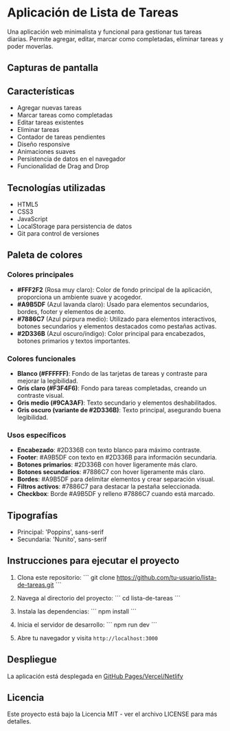 # Aplicación de Lista de Tareas

Una aplicación web minimalista y funcional para gestionar tus tareas diarias. Permite agregar, editar, marcar como completadas, eliminar tareas y poder moverlas.

## Capturas de pantalla


## Características

- Agregar nuevas tareas
- Marcar tareas como completadas
- Editar tareas existentes
- Eliminar tareas
- Contador de tareas pendientes
- Diseño responsive
- Animaciones suaves
- Persistencia de datos en el navegador
- Funcionalidad de Drag and Drop

## Tecnologías utilizadas

- HTML5
- CSS3
- JavaScript
- LocalStorage para persistencia de datos
- Git para control de versiones

## Paleta de colores

### Colores principales
- **#FFF2F2** (Rosa muy claro): Color de fondo principal de la aplicación, proporciona un ambiente suave y acogedor.
- **#A9B5DF** (Azul lavanda claro): Usado para elementos secundarios, bordes, footer y elementos de acento.
- **#7886C7** (Azul púrpura medio): Utilizado para elementos interactivos, botones secundarios y elementos destacados como pestañas activas.
- **#2D336B** (Azul oscuro/índigo): Color principal para encabezados, botones primarios y textos importantes.

### Colores funcionales
- **Blanco (#FFFFFF)**: Fondo de las tarjetas de tareas y contraste para mejorar la legibilidad.
- **Gris claro (#F3F4F6)**: Fondo para tareas completadas, creando un contraste visual.
- **Gris medio (#9CA3AF)**: Texto secundario y elementos deshabilitados.
- **Gris oscuro (variante de #2D336B)**: Texto principal, asegurando buena legibilidad.

### Usos específicos
- **Encabezado**: #2D336B con texto blanco para máximo contraste.
- **Footer**: #A9B5DF con texto en #2D336B para información secundaria.
- **Botones primarios**: #2D336B con hover ligeramente más claro.
- **Botones secundarios**: #7886C7 con hover ligeramente más claro.
- **Bordes**: #A9B5DF para delimitar elementos y crear separación visual.
- **Filtros activos**: #7886C7 para destacar la pestaña seleccionada.
- **Checkbox**: Borde #A9B5DF y relleno #7886C7 cuando está marcado.

## Tipografías

- Principal: 'Poppins', sans-serif
- Secundaria: 'Nunito', sans-serif


## Instrucciones para ejecutar el proyecto

1. Clona este repositorio:
   \`\`\`
   git clone https://github.com/tu-usuario/lista-de-tareas.git
   \`\`\`

2. Navega al directorio del proyecto:
   \`\`\`
   cd lista-de-tareas
   \`\`\`

3. Instala las dependencias:
   \`\`\`
   npm install
   \`\`\`

4. Inicia el servidor de desarrollo:
   \`\`\`
   npm run dev
   \`\`\`

5. Abre tu navegador y visita `http://localhost:3000`

## Despliegue

La aplicación está desplegada en [GitHub Pages/Vercel/Netlify](https://tu-aplicacion.vercel.app)

## Licencia

Este proyecto está bajo la Licencia MIT - ver el archivo LICENSE para más detalles.

